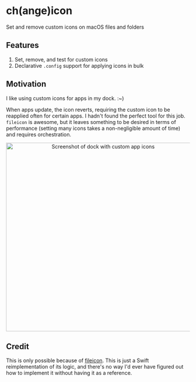 # ch(ange)icon

Set and remove custom icons on macOS files and folders

## Features

1. Set, remove, and test for custom icons
2. Declarative `.config` support for applying icons in bulk

## Motivation

I like using custom icons for apps in my dock. :~)

When apps update, the icon reverts, requiring the custom icon to be reapplied often for certain apps. I hadn't found the perfect tool for this job. `fileicon` is awesome, but it leaves something to be desired in terms of performance (setting many icons takes a non-negligible amount of time) and requires orchestration.

<div align="center">
  <img width="516" alt="Screenshot of dock with custom app icons" src="https://github.com/user-attachments/assets/fe49d0ba-f51a-4f8b-9063-41b5fb6e9e9a">
</div>

## Credit

This is only possible because of [fileicon](https://github.com/mklement0/fileicon/tree/master). This is just a Swift reimplementation of its logic, and there's no way I'd ever have figured out how to implement it without having it as a reference.
